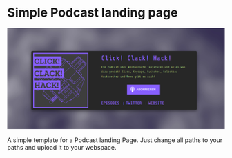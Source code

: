 # Simple Podcast landing page

![alt text](https://github.com/nerdbude/podcast/blob/master/images/landingpage.png "landingpage")

A simple template for a Podcast landing Page.
Just change all paths to your paths and upload it to your webspace.

